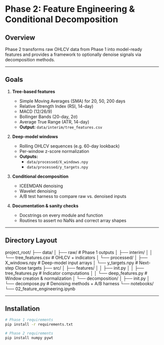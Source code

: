 # Phase 2: Feature Engineering & Conditional Decomposition

## Overview

Phase 2 transforms raw OHLCV data from Phase 1 into model-ready features and provides a framework to optionally denoise signals via decomposition methods.

---

## Goals

1. **Tree-based features**  
   - Simple Moving Averages (SMA) for 20, 50, 200 days  
   - Relative Strength Index (RSI, 14-day)  
   - MACD (12/26/9)  
   - Bollinger Bands (20-day, 2σ)  
   - Average True Range (ATR, 14-day)  
   - **Output:** `data/interim/tree_features.csv`

2. **Deep-model windows**  
   - Rolling OHLCV sequences (e.g. 60-day lookback)  
   - Per-window z-score normalization  
   - **Outputs:**  
     - `data/processed/X_windows.npy`  
     - `data/processed/y_targets.npy`

3. **Conditional decomposition**  
   - ICEEMDAN denoising  
   - Wavelet denoising  
   - A/B test harness to compare raw vs. denoised inputs  

4. **Documentation & sanity checks**  
   - Docstrings on every module and function  
   - Routines to assert no NaNs and correct array shapes  

---

## Directory Layout
project_root/
├── data/
│ ├── raw/ # Phase 1 outputs
│ ├── interim/
│ │ └── tree_features.csv # OHLCV + indicators
│ └── processed/
│ ├── X_windows.npy # Deep-model input arrays
│ └── y_targets.npy # Next-step Close targets
├── src/
│ ├── features/
│ │ ├── init.py
│ │ ├── tree_features.py # Indicator computations
│ │ └── deep_features.py # Window creation & normalization
│ └── decomposition/
│ ├── init.py
│ └── decompose.py # Denoising methods + A/B harness
└── notebooks/
└── 02_feature_engineering.ipynb

---

## Installation

```bash
# Phase 1 requirements
pip install -r requirements.txt

# Phase 2 requirements
pip install numpy pywt